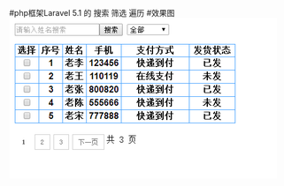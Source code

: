 #php框架Laravel 5.1 的 搜索 筛选 遍历 
#效果图
![image](https://github.com/likeyou521/Laravel-5.1-/raw/master/效果图.png)